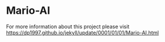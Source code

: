 # Mario-AI

For more information about this project please visit https://dp1997.github.io/jekyll/update/0001/01/01/Mario-AI.html
